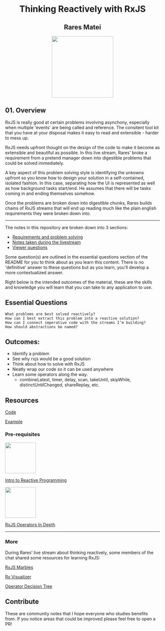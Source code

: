 <h1 align="center">Thinking Reactively with RxJS</h1>
<h2 align="center">Rares Matei</h2>

<p align="center"><img src="https://d2eip9sf3oo6c2.cloudfront.net/tags/images/000/000/375/thumb/rxlogo.png" width="200"></p>


## 01. Overview

RxJS is really good at certain problems involving asynchony, especially when multiple 'events' are being called and reference. The consitent tool kit that you have at your disposal makes it easy to read and extensible - harder to mess up.

RxJS needs upfront thought on the design of the code to make it become as extensible and beautiful as possible. In this live stream, Rares' broke a requirement from a pretend manager down into digestible problems that could be solved immediately. 

A key aspect of this problem solving style is identifying the unkowns upfront so you know how to design your solution in a self-contained, isolated fashion. In this case, separating how the UI is represented as well as how background tasks start/end. He assumes that there will be tasks coming in and ending themselves somehow.

Once the problems are broken down into digestible chunks, Rares builds chains of RxJS streams that will end up reading much like the plain english requirements they were broken down into.

---

The notes in this repository are broken down into 3 sections:   
- [Requirements and problem solving](https://github.com/zacjones93/thinking-reactively-rxjs-livestream-notes/blob/master/break-requirements-down.md)
- [Notes taken during the livestream](https://github.com/zacjones93/thinking-reactively-rxjs-livestream-notes/blob/master/notes.md)
- [Viewer questions](https://github.com/zacjones93/thinking-reactively-rxjs-livestream-notes/blob/master/questions.md)

Some question(s) are outlined in the essential questions section of the README for you to think about as you learn this content. There is no 'definitive' answer to these questions but as you learn, you'll develop a more contextualized answer.

Right below is the intended outcomes of the material, these are the skills and knowledge you will learn that you can take to any application to use.

## Essential Questions
    What problems are best solved reactively?
    How can I best extract this problem into a reactive solution?
    How can I connect imperative code with the streams I’m building?
    How should abstractions be named?

## Outcomes:

- Identify a problem
- See why rxjs would be a good solution
- Think about how to solve with RxJS
- Neatly wrap our code so it can be used anywhere
- Learn some operators along the way.
  - combineLatest, timer, delay, scan, takeUntil, skipWhile, distinctUntilChanged, shareReplay, etc.

## Resources
[Code](https://gitlab.com/rarmatei/egghead-reactive-solutions/tree/master/src/lesson-code)

[Example](https://vigilant-visvesvaraya-945613.netlify.com/)

### Pre-requisites

[<p class=""><img src="https://d2eip9sf3oo6c2.cloudfront.net/series/square_covers/000/000/020/square_480/EGH_IntrotoReactive.png" width="100"></p>
Intro to Reactive Programming
](https://egghead.io/courses/introduction-to-reactive-programming)

[<p ><img src="https://d2eip9sf3oo6c2.cloudfront.net/series/square_covers/000/000/034/square_480/EGH_IntroReactive_sq.png" width="100"></p>
RxJS Operators In Depth](https://egghead.io/courses/rxjs-beyond-the-basics-operators-in-depth)


---
### More

During Rares’ live stream about thinking reactively, some members of the chat shared some resources for learning RxJS:

[RxJS Marbles](https://rxmarbles.com/)

[Rx Visualizer](https://rxviz.com/)

[Operator Decision Tree](https://rxjs.dev/operator-decision-tree)


## Contribute
These are community notes that I hope everyone who studies benefits from. If you notice areas that could be improved please feel free to open a PR!